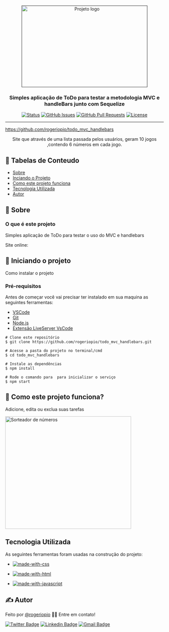 <p align="center">
  <a href="" rel="noopener">
  <img width="400px" height="259px"  src="./src/img/sorteador.PNG" alt="Projeto logo"></a>
</p>

<h3 align="center">Simples aplicação de ToDo para testar a metodologia MVC e handleBars junto com Sequelize</h3>

<div  align="center" >

[![Status](https://img.shields.io/badge/status-active-success.svg)]() [![GitHub Issues](https://img.shields.io/github/issues/rogeriopio/todo_mvc_handlebars)](https://github.com/rogeriopio/todo_mvc_handlebars/issues) [![GitHub Pull Requests](https://img.shields.io/github/issues-pr/rogeriopio/todo_mvc_handlebars)](https://github.com//rogeriopio/todo_mvc_handlebars/pulls) [![License](https://img.shields.io/badge/license-MIT-blue.svg)](/LICENSE)

</div>

---

https://github.com/rogeriopio/todo_mvc_handlebars

<p align="center"> Site que através de uma lista passada pelos  usuários, geram 10 jogos ,contendo 6 números em cada jogo.
    <br> 
</p>

## 📝 Tabelas de Conteudo

-   [Sobre](#sobre)
-   [Inciando o Projeto](#iniciando-o-projeto)
-   [ Como este projeto funciona](#como-este-projeto-funciona)
-   [Tecnologia Utilizada](#tecnologia-utilizada)
-   [Autor](#Autor)

## 🧐 Sobre

### O que é este projeto

<p>Simples aplicação de ToDo para testar o uso do MVC e handlebars</p>

Site online:

## 🏁 Iniciando o projeto

Como instalar o projeto

### Pré-requisitos

Antes de começar você vai precisar ter instalado em sua maquina as seguintes ferramentas:

-   [VSCode](https://code.visualstudio.com/)
-   [Git](https://git-scm.com)
-   [Node.js](https://nodejs.org/en/)
-   [Extensão LiveServer VsCode](https://marketplace.visualstudio.com/items?itemName=ritwickdey.LiveServer)

```
# Clone este repositório
$ git clone https://github.com/rogeriopio/todo_mvc_handlebars.git

# Acesse a pasta do projeto no terminal/cmd
$ cd todo_mvc_handlebars

# Instale as dependências
$ npm install

# Rode o comando para  para inicializar o serviço
$ npm start
```

## 🔧 Como este projeto funciona?

<p>Adicione, edita ou exclua suas tarefas</p>

<img width="400px" height="357px"  src="/src/img/sorteador.gif" alt="Sorteador de números"></a>

## Tecnologia Utilizada

As seguintes ferramentas foram usadas na construção do projeto:

-   [![made-with-css](https://img.shields.io/badge/Made%20with-css-1f425f.svg)](https://developer.mozilla.org/pt-BR/docs/Web/CSS)
-   [![made-with-html](https://img.shields.io/badge/Made%20with-html-1f425f.svg)](https://developer.mozilla.org/pt-BR/docs/Web/HTML)

-   [![made-with-javascript](https://img.shields.io/badge/Made%20with-JavaScript-1f425f.svg)](https://developer.mozilla.org/pt-BR/docs/Web/JavaScript)

## ✍️ Autor

Feito por [@rogeriopio](https://github.com/rogeriopio/) 👋🏽 Entre em contato!

[![Twitter Badge](https://img.shields.io/badge/-@rogerioxpio-1ca0f1?style=flat-square&labelColor=1ca0f1&logo=twitter&logoColor=white&link=https://twitter.com/rogerioxpio)](https://twitter.com/rogerioxpio) [![Linkedin Badge](https://img.shields.io/badge/-Rogerio-blue?style=flat-square&logo=Linkedin&logoColor=white&link=https://www.linkedin.com/in/rogerioxpio/)](https://www.linkedin.com/in/rogerioxpio/)
[![Gmail Badge](https://img.shields.io/badge/-rogerioxpio@gmail.com-c14438?style=flat-square&logo=Gmail&logoColor=white&link=mailto:rogerioxpio@gmail.com)](mailto:rogerioxpio@gmail.com)
